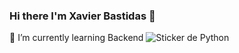 ### Hi there I'm Xavier Bastidas 👋
🌱 I’m currently learning  Backend
![Sticker de Python](https://upload.wikimedia.org/wikipedia/commons/c/c3/Python-logo-notext.svg)




<!--
**xavierbastidas/xavierbastidas** is a ✨ _special_ ✨ repository because its `README.md` (this file) appears on your GitHub profile.

Here are some ideas to get you started:

- 🔭 I’m currently working on ...
 
- 👯 I’m looking to collaborate on ...
- 🤔 I’m looking for help with ...
- 💬 Ask me about ...
- 📫 How to reach me: ...
- 😄 Pronouns: ...
- ⚡ Fun fact: ...
-->
